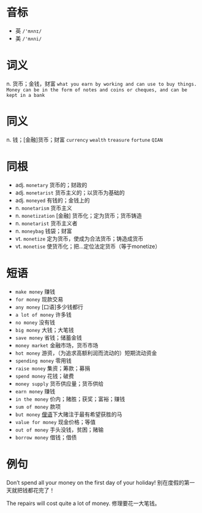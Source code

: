 # 音标

- 英 `/'mʌnɪ/`
- 美 `/'mʌni/`

# 词义

n. 货币；金钱，财富
`what you earn by working and can use to buy things. Money can be in the form of notes and coins or cheques, and can be kept in a bank`

# 同义

n. 钱；[金融]货币；财富
`currency` `wealth` `treasure` `fortune` `QIAN`

# 同根

- adj. `monetary` 货币的；财政的
- adj. `monetarist` 货币主义的；以货币为基础的
- adj. `moneyed` 有钱的；金钱上的
- n. `monetarism` 货币主义
- n. `monetization` [金融] 货币化；定为货币；货币铸造
- n. `monetarist` 货币主义者
- n. `moneybag` 钱袋；财富
- vt. `monetize` 定为货币，使成为合法货币；铸造成货币
- vt. `monetise` 使货币化；把…定位法定货币（等于monetize）

# 短语

- `make money` 赚钱
- `for money` 现款交易
- `any money` [口语]多少钱都行
- `a lot of money` 许多钱
- `no money` 没有钱
- `big money` 大钱；大笔钱
- `save money` 省钱；储蓄金钱
- `money market` 金融市场，货币市场
- `hot money` 游资，（为追求高额利润而流动的）短期流动资金
- `spending money` 零用钱
- `raise money` 集资；筹款；募捐
- `spend money` 花钱；破费
- `money supply` 货币供应量；货币供给
- `earn money` 赚钱
- `in the money` 价内；赌胜；获奖；富裕；赚钱
- `sum of money` 款项
- `but money` [俚语](赛马时)下大赌注于最有希望获胜的马
- `value for money` 现金价格；等值
- `out of money` 手头没钱，贫困；赌输
- `borrow money` 借钱；借债

# 例句

Don’t spend all your money on the first day of your holiday!
别在度假的第一天就把钱都花完了！

The repairs will cost quite a lot of money.
修理要花一大笔钱。


